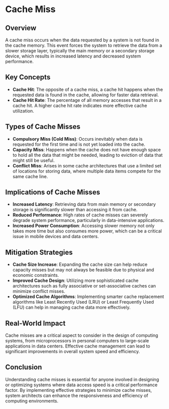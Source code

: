 # Cache Miss

## Overview

A cache miss occurs when the data requested by a system is not found in the cache memory. This event forces the system to retrieve the data from a slower storage layer, typically the main memory or a secondary storage device, which results in increased latency and decreased system performance.

## Key Concepts

- **Cache Hit**: The opposite of a cache miss, a cache hit happens when the requested data is found in the cache, allowing for faster data retrieval.
- **Cache Hit Rate**: The percentage of all memory accesses that result in a cache hit. A higher cache hit rate indicates more effective cache utilization.

## Types of Cache Misses

- **Compulsory Miss (Cold Miss)**: Occurs inevitably when data is requested for the first time and is not yet loaded into the cache.
- **Capacity Miss**: Happens when the cache does not have enough space to hold all the data that might be needed, leading to eviction of data that might still be useful.
- **Conflict Miss**: Arises in some cache architectures that use a limited set of locations for storing data, where multiple data items compete for the same cache line.

## Implications of Cache Misses

- **Increased Latency**: Retrieving data from main memory or secondary storage is significantly slower than accessing it from cache.
- **Reduced Performance**: High rates of cache misses can severely degrade system performance, particularly in data-intensive applications.
- **Increased Power Consumption**: Accessing slower memory not only takes more time but also consumes more power, which can be a critical issue in mobile devices and data centers.

## Mitigation Strategies

- **Cache Size Increase**: Expanding the cache size can help reduce capacity misses but may not always be feasible due to physical and economic constraints.
- **Improved Cache Design**: Utilizing more sophisticated cache architectures such as fully associative or set-associative caches can minimize conflict misses.
- **Optimized Cache Algorithms**: Implementing smarter cache replacement algorithms like Least Recently Used (LRU) or Least Frequently Used (LFU) can help in managing cache data more effectively.

## Real-World Impact

Cache misses are a critical aspect to consider in the design of computing systems, from microprocessors in personal computers to large-scale applications in data centers. Effective cache management can lead to significant improvements in overall system speed and efficiency.

## Conclusion

Understanding cache misses is essential for anyone involved in designing or optimizing systems where data access speed is a critical performance factor. By implementing effective strategies to minimize cache misses, system architects can enhance the responsiveness and efficiency of computing environments.

